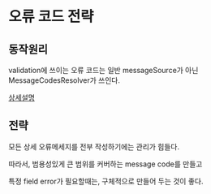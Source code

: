 # 오류 코드 전략

## 동작원리

validation에 쓰이는 오류 코드는 일반 messageSource가 아닌 MessageCodesResolver가 쓰인다.

[상세설명](../Validation/Spring%20validation.md)

## 전략
모든 상세 오류메세지를 전부 작성하기에는 관리가 힘들다. 

따라서, 범용성있게 큰 범위를 커버하는 
message code를 만들고

특정 field error가 필요할때는, 구체적으로 만들어 두는 것이 좋다.